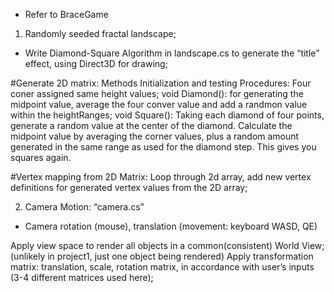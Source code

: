 * Refer to BraceGame

1. Randomly seeded fractal landscape;
- 	Write Diamond-Square Algorithm in landscape.cs to generate the “title” effect, using Direct3D for drawing;

#Generate 2D matrix: Methods Initialization and testing 
Procedures:
Four coner assigned same height values;
void Diamond(): for generating the midpoint value, average the four conver value and add a randmon value within the heightRanges; 
void Square(): Taking each diamond of four points, generate a random value at the center of the diamond. Calculate the midpoint value by averaging the corner values, plus a random amount generated in the same range as used for the diamond step. This gives you squares again. 

#Vertex mapping from 2D Matrix:
Loop through 2d array, add new vertex definitions for generated vertex values from the 2D array;


2. Camera Motion: “camera.cs”
- Camera rotation (mouse), translation (movement: keyboard WASD, QE)

Apply view space to render all objects in a common(consistent) World View; (unlikely in project1, just one object being rendered)
Apply transformation matrix: translation, scale, rotation matrix, in accordance with user’s inputs (3-4 different 
matrices used here);
